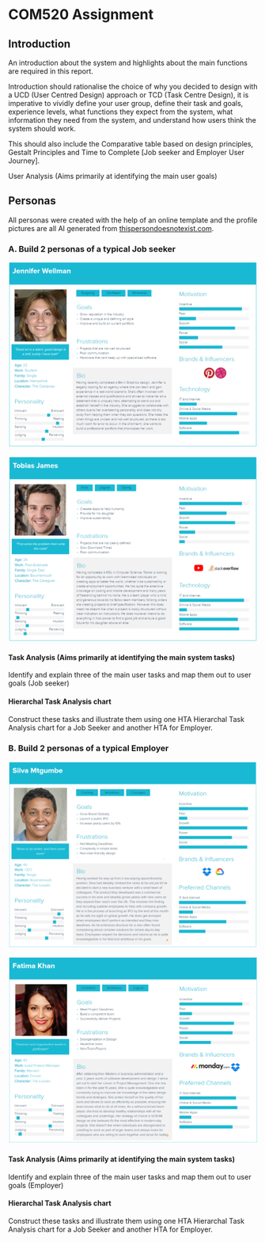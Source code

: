 # COM520 Assignment


## Introduction

An introduction about the system and highlights about the main functions are required in this report.

Introduction should rationalise the choice of why you decided to design with a UCD (User Centred Design) approach or TCD (Task Centre Design), it is imperative to vividly define your user group, define their task and goals, experience levels, what functions they expect from the system, what information they need from the system, and understand how users think the system should work.

This should also include the Comparative table based on design principles, Gestalt Principles and Time to Complete [Job seeker and Employer User Journey].

User Analysis (Aims primarily at identifying the main user goals)

## Personas

All personas were created with the help of an online template and the profile pictures are all AI generated from [thispersondoesnotexist.com](https://thispersondoesnotexist.com/).

### A. Build 2 personas of a typical Job seeker

![Persona 1](md\Jennifer.png)

![Persona 1](md\Tobias.png)

#### Task Analysis (Aims primarily at identifying the main system tasks) 

Identify and explain three of the main user tasks and map them out to user goals (Job seeker)

#### Hierarchal Task Analysis chart

Construct these tasks and illustrate them using one HTA Hierarchal Task Analysis chart for a Job Seeker and another HTA for Employer.

### B. Build 2 personas of a typical Employer

![Persona 1](md\Silva.png)

![Persona 1](md\Fatima.png)

#### Task Analysis (Aims primarily at identifying the main system tasks) 

Identify and explain three of the main user tasks and map them out to user goals (Employer)

#### Hierarchal Task Analysis chart

Construct these tasks and illustrate them using one HTA Hierarchal Task Analysis chart for a Job Seeker and another HTA for Employer.

